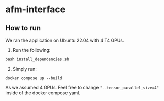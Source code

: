 # afm-interface


## How to run

We ran the application on Ubuntu 22.04 with 4 T4 GPUs.

1. Run the following:

```
bash install_dependencies.sh
```

2. Simply run:

```
docker compose up --build
```

As we assumed 4 GPUs. Feel free to change `"--tensor_parallel_size=4"` inside of the docker compose yaml.
